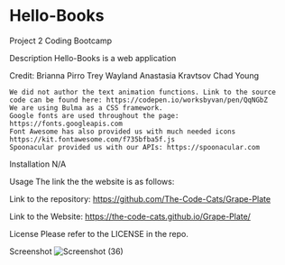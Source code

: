 # Hello-Books
Project 2 Coding Bootcamp

Description
Hello-Books is a web application

Credit:
    Brianna Pirro
    Trey Wayland
    Anastasia Kravtsov
    Chad Young

    We did not author the text animation functions. Link to the source code can be found here: https://codepen.io/worksbyvan/pen/QqNGbZ
    We are using Bulma as a CSS framework.
    Google fonts are used throughout the page: https://fonts.googleapis.com
    Font Awesome has also provided us with much needed icons https://kit.fontawesome.com/f735bfba5f.js
    Spoonacular provided us with our APIs: https://spoonacular.com


Installation
N/A

Usage
The link the the website is as follows: 

Link to the repository: https://github.com/The-Code-Cats/Grape-Plate

Link to the Website: https://the-code-cats.github.io/Grape-Plate/

License
Please refer to the LICENSE in the repo.


Screenshot
![Screenshot (36)](https://github.com/user-attachments/assets/8d83bf08-743e-4553-b4a3-c18b2ee5bb16)

